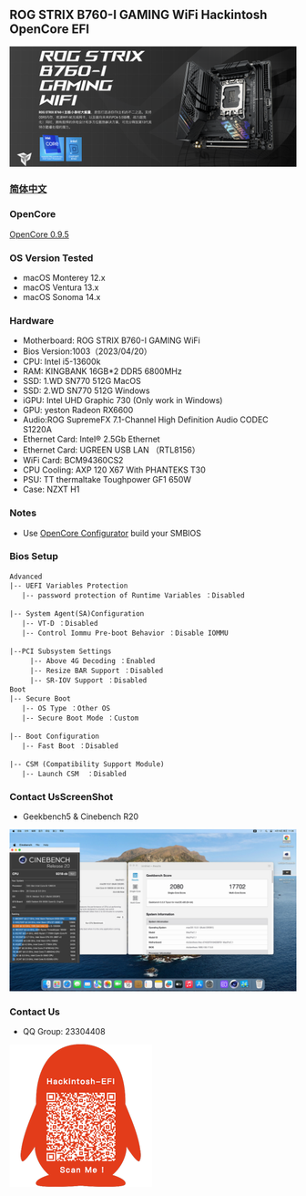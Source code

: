 ## ROG STRIX B760-I GAMING WiFi Hackintosh OpenCore EFI

![image](ScreenShot/ROGB760I.png)

### [简体中文](README.zh_CN.md)

### OpenCore

[OpenCore 0.9.5](https://github.com/acidanthera/OpenCorePkg)

### OS Version Tested

- macOS Monterey 12.x
- macOS Ventura  13.x
- macOS Sonoma   14.x 

### Hardware

- Motherboard: ROG STRIX B760-I GAMING WiFi
- Bios Version:1003（2023/04/20）
- CPU: Intel i5-13600k
- RAM: KINGBANK 16GB*2 DDR5 6800MHz
- SSD: 1.WD SN770 512G MacOS
- SSD: 2.WD SN770 512G Windows
- iGPU: Intel UHD Graphic 730 (Only work in Windows)
- GPU: yeston Radeon RX6600
- Audio:ROG SupremeFX 7.1-Channel High Definition Audio CODEC S1220A
- Ethernet Card: Intel® 2.5Gb Ethernet
- Ethernet Card: UGREEN USB LAN （RTL8156）
- WiFi Card: BCM94360CS2
- CPU Cooling: AXP 120 X67 With PHANTEKS T30
- PSU: TT thermaltake Toughpower GF1 650W
- Case: NZXT H1

### Notes

 - Use [OpenCore Configurator](https://mackie100projects.altervista.org/opencore-configurator/) build your SMBIOS

### Bios Setup

```
Advanced
|-- UEFI Variables Protection
   |-- password protection of Runtime Variables ：Disabled
     
|-- System Agent(SA)Configuration
   |-- VT-D ：Disabled
   |-- Control Iommu Pre-boot Behavior ：Disable IOMMU
	   
|--PCI Subsystem Settings
	 |-- Above 4G Decoding ：Enabled
	 |-- Resize BAR Support ：Disabled
	 |-- SR-IOV Support ：Disabled
Boot
|-- Secure Boot
   |-- OS Type ：Other OS
   |-- Secure Boot Mode ：Custom
      
|-- Boot Configuration
   |-- Fast Boot ：Disabled
      
|-- CSM (Compatibility Support Module)
   |-- Launch CSM  ：Disabled
```

### Contact UsScreenShot

 - Geekbench5 & Cinebench R20

![image](ScreenShot/geekbenchR20.jpg)


### Contact Us

 - QQ Group: 23304408

![image](ScreenShot/QRCode.png)